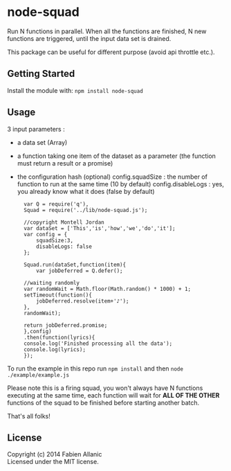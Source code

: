 node-squad
==========

Run N functions in parallel.
When all the functions are finished, N new functions are triggered, until the input data set is drained.

This package can be useful for different purpose (avoid api throttle etc.).


## Getting Started
Install the module with: `npm install node-squad`

## Usage
3 input parameters :

- a data set (Array)
- a function taking one item of the dataset as a parameter (the function must return a result or a promise)
- the configuration hash (optional)
 config.squadSize : the number of function to run at the same time (10 by default)
 config.disableLogs : yes, you already know what it does (false by default)

        var Q = require('q'),
        Squad = require('../lib/node-squad.js');
        
        //copyright Montell Jordan
        var dataSet = ['This','is','how','we','do','it'];
        var config = {
            squadSize:3,
            disableLogs: false
        };
        
        Squad.run(dataSet,function(item){
            var jobDeferred = Q.defer();
        
        //waiting randomly
        var randomWait = Math.floor(Math.random() * 1000) + 1;
        setTimeout(function(){
            jobDeferred.resolve(item+'♪');
        },
        randomWait);
    
        return jobDeferred.promise;
        },config)
        .then(function(lyrics){
        console.log('Finished processing all the data');
        console.log(lyrics);
        });
    
To run the example in this repo run `npm install` and then `node ./example/example.js`

Please note this is a firing squad, you won't always have N functions executing at the same time, each function will wait for **ALL OF THE OTHER** functions of the squad to be finished before starting another batch.

That's all folks!

## License
Copyright (c) 2014 Fabien Allanic  
Licensed under the MIT license.